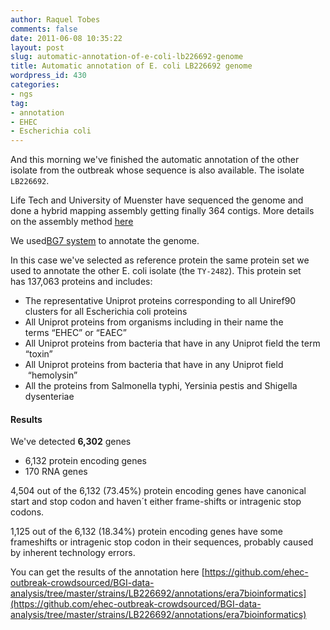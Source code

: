```yaml
---
author: Raquel Tobes
comments: false
date: 2011-06-08 10:35:22
layout: post
slug: automatic-annotation-of-e-coli-lb226692-genome
title: Automatic annotation of E. coli LB226692 genome
wordpress_id: 430
categories:
- ngs
tag:
- annotation
- EHEC
- Escherichia coli
---
```


And this morning we've finished the automatic annotation of the other isolate from the outbreak whose sequence is also available. The isolate `LB226692`.

Life Tech and University of Muenster have sequenced the genome and done a hybrid mapping assembly getting finally 364 contigs. More details on the assembly method [here](https://github.com/ehec-outbreak-crowdsourced/BGI-data-analysis/wiki/Assemblies)

We used[BG7 system](http://www.slideshare.net/marina_manrique/bg7-a-new-system-for-bacterial-genome-annotation-designed-for-ngs-data) to annotate the genome.

In this case we've selected as reference protein the same protein set we used to annotate the other E. coli isolate (the `TY-2482`). This protein set has 137,063 proteins and includes:

* The representative Uniprot proteins corresponding to all Uniref90 clusters for all Escherichia coli proteins
* All Uniprot proteins from organisms including in their name the terms “EHEC” or “EAEC”
* All Uniprot proteins from bacteria that have in any Uniprot field the term “toxin”
* All Uniprot proteins from bacteria that have in any Uniprot field  “hemolysin”
* All the proteins from Salmonella typhi, Yersinia pestis and Shigella dysenteriae

#### Results

We've detected **6,302** genes

* 6,132 protein encoding genes
* 170 RNA genes

4,504 out of the 6,132 (73.45%) protein encoding genes have canonical start and stop codon and haven´t either frame-shifts or intragenic stop codons.

1,125 out of the 6,132 (18.34%) protein encoding genes have some frameshifts or intragenic stop codon in their sequences, probably caused by inherent technology errors.

You can get the results of the annotation here [https://github.com/ehec-outbreak-crowdsourced/BGI-data-analysis/tree/master/strains/LB226692/annotations/era7bioinformatics](https://github.com/ehec-outbreak-crowdsourced/BGI-data-analysis/tree/master/strains/LB226692/annotations/era7bioinformatics)
